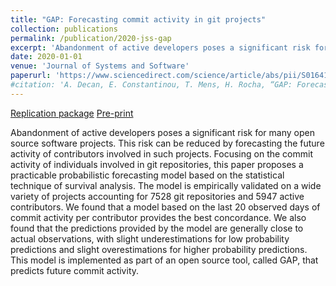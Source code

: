 ```yaml
---
title: "GAP: Forecasting commit activity in git projects"
collection: publications
permalink: /publication/2020-jss-gap
excerpt: 'Abandonment of active developers poses a significant risk for many open source software projects. This risk can be reduced by forecasting the future activity of contributors involved in such projects. Focusing on the commit activity of individuals involved in git repositories, this paper proposes a practicable probabilistic forecasting model based on the statistical technique of survival analysis. The model is empirically validated on a wide variety of projects accounting for 7528 git repositories and 5947 active contributors. We found that a model based on the last 20 observed days of commit activity per contributor provides the best concordance. We also found that the predictions provided by the model are generally close to actual observations, with slight underestimations for low probability predictions and slight overestimations for higher probability predictions. This model is implemented as part of an open source tool, called GAP, that predicts future commit activity.'
date: 2020-01-01
venue: 'Journal of Systems and Software'
paperurl: 'https://www.sciencedirect.com/science/article/abs/pii/S0164121220300546'
#citation: 'A. Decan, E. Constantinou, T. Mens, H. Rocha, “GAP: Forecasting commit activity in git projects“, Journal of Systems and Software, Elsevier, Vol. 165, pp. 110573, 2020'
---
```

<a href='https://zenodo.org/record/3666048#.X1Yh8Wf7Q8M'>Replication package</a>
<a href='https://decan.lexpage.net/files/JSS-2020.pdf'>Pre-print</a>

Abandonment of active developers poses a significant risk for many open source software projects. This risk can be reduced by forecasting the future activity of contributors involved in such projects. Focusing on the commit activity of individuals involved in git repositories, this paper proposes a practicable probabilistic forecasting model based on the statistical technique of survival analysis. The model is empirically validated on a wide variety of projects accounting for 7528 git repositories and 5947 active contributors. We found that a model based on the last 20 observed days of commit activity per contributor provides the best concordance. We also found that the predictions provided by the model are generally close to actual observations, with slight underestimations for low probability predictions and slight overestimations for higher probability predictions. This model is implemented as part of an open source tool, called GAP, that predicts future commit activity.
